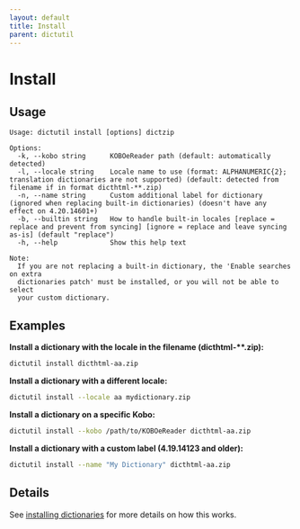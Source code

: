 ```yaml
---
layout: default
title: Install
parent: dictutil
---
```


# Install

## Usage

```
Usage: dictutil install [options] dictzip

Options:
  -k, --kobo string      KOBOeReader path (default: automatically detected)
  -l, --locale string    Locale name to use (format: ALPHANUMERIC{2}; translation dictionaries are not supported) (default: detected from filename if in format dicthtml-**.zip)
  -n, --name string      Custom additional label for dictionary (ignored when replacing built-in dictionaries) (doesn't have any effect on 4.20.14601+)
  -b, --builtin string   How to handle built-in locales [replace = replace and prevent from syncing] [ignore = replace and leave syncing as-is] (default "replace")
  -h, --help             Show this help text

Note:
  If you are not replacing a built-in dictionary, the 'Enable searches on extra
  dictionaries patch' must be installed, or you will not be able to select
  your custom dictionary.
```

## Examples

**Install a dictionary with the locale in the filename (dicthtml-\*\*.zip):**

```sh
dictutil install dicthtml-aa.zip
```

**Install a dictionary with a different locale:**

```sh
dictutil install --locale aa mydictionary.zip
```

**Install a dictionary on a specific Kobo:**

```sh
dictutil install --kobo /path/to/KOBOeReader dicthtml-aa.zip
```

**Install a dictionary with a custom label (4.19.14123 and older):**

```sh
dictutil install --name "My Dictionary" dicthtml-aa.zip
```

## Details
See [installing dictionaries](../dicthtml/install) for more details on how this works.
